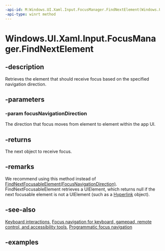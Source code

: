 ```yaml
---
-api-id: M:Windows.UI.Xaml.Input.FocusManager.FindNextElement(Windows.UI.Xaml.Input.FocusNavigationDirection)
-api-type: winrt method
---
```


<!-- Method syntax.
public DependencyObject FocusManager.FindNextElement(FocusNavigationDirection focusNavigationDirection)
-->

# Windows.UI.Xaml.Input.FocusManager.FindNextElement

## -description

Retrieves the element that should receive focus based on the specified navigation direction.

## -parameters

### -param focusNavigationDirection

The direction that focus moves from element to element within the app UI.

## -returns

The next object to receive focus.

## -remarks

We recommend using this method instead of [FindNextFocusableElement(FocusNavigationDirection)](focusmanager_findnextfocusableelement_745990299.md). FindNextFocusableElement retrieves a UIElement, which returns null if the next focusable element is not a UIElement (such as a [Hyperlink](../windows.ui.xaml.documents/hyperlink.md) object).

## -see-also

[Keyboard interactions](https://docs.microsoft.com/windows/uwp/design/input/keyboard-interactions), [Focus navigation for keyboard, gamepad, remote control, and accessibility tools](https://docs.microsoft.com/windows/uwp/design/input/focus-navigation), [Programmatic focus navigation](https://docs.microsoft.com/windows/uwp/design/input/focus-navigation-programmatic)

## -examples
